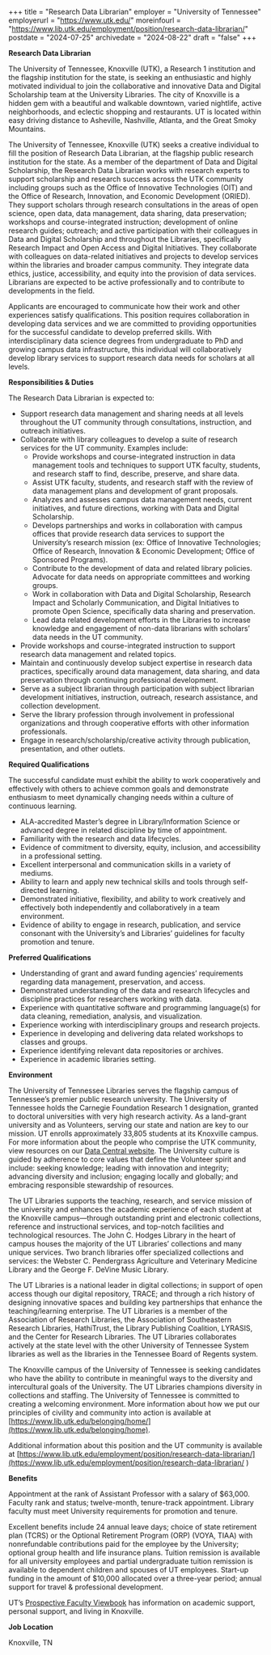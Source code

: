 +++
title = "Research Data Librarian"
employer = "University of Tennessee"
employerurl = "https://www.utk.edu/"
moreinfourl = "https://www.lib.utk.edu/employment/position/research-data-librarian/"
postdate = "2024-07-25"
archivedate = "2024-08-22"
draft = "false"
+++

**Research Data Librarian**

The University of Tennessee, Knoxville (UTK), a Research 1 institution and the flagship institution for the state, is seeking an enthusiastic and highly motivated individual to join the collaborative and innovative Data and Digital Scholarship team at the University Libraries. The city of Knoxville is a hidden gem with a beautiful and walkable downtown, varied nightlife, active neighborhoods, and eclectic shopping and restaurants. UT is located within easy driving distance to Asheville, Nashville, Atlanta, and the Great Smoky Mountains.

The University of Tennessee, Knoxville (UTK) seeks a creative individual to fill the position of Research Data Librarian, at the flagship public research institution for the state. As a member of the department of Data and Digital Scholarship, the Research Data Librarian works with research experts to support scholarship and research success across the UTK community including groups such as the Office of Innovative Technologies (OIT) and the Office of Research, Innovation, and Economic Development (ORIED). They support scholars through research consultations in the areas of open science, open data, data management, data sharing, data preservation; workshops and course-integrated instruction; development of online research guides; outreach; and active participation with their colleagues in Data and Digital Scholarship and throughout the Libraries, specifically Research Impact and Open Access and Digital Initiatives. They collaborate with colleagues on data-related initiatives and projects to develop services within the libraries and broader campus community. They integrate data ethics, justice, accessibility, and equity into the provision of data services. Librarians are expected to be active professionally and to contribute to developments in the field.

Applicants are encouraged to communicate how their work and other experiences satisfy qualifications. This position requires collaboration in developing data services and we are committed to providing opportunities for the successful candidate to develop preferred skills. With interdisciplinary data science degrees from undergraduate to PhD and growing campus data infrastructure, this individual will collaboratively develop library services to support research data needs for scholars at all levels.

**Responsibilities & Duties**

The Research Data Librarian is expected to:

- Support research data management and sharing needs at all levels throughout the UT community through consultations, instruction, and outreach initiatives.
- Collaborate with library colleagues to develop a suite of research services for the UT community. Examples include:
  - Provide workshops and course-integrated instruction in data management tools and techniques to support UTK faculty, students, and research staff to find, describe, preserve, and share data.
  - Assist UTK faculty, students, and research staff with the review of data management plans and development of grant proposals.
  - Analyzes and assesses campus data management needs, current initiatives, and future directions, working with Data and Digital Scholarship.
  - Develops partnerships and works in collaboration with campus offices that provide research data services to support the University’s research mission (ex: Office of Innovative Technologies; Office of Research, Innovation & Economic Development; Office of Sponsored Programs).
  - Contribute to the development of data and related library policies. Advocate for data needs on appropriate committees and working groups.
  - Work in collaboration with Data and Digital Scholarship, Research Impact and Scholarly Communication, and Digital Initiatives to promote Open Science, specifically data sharing and preservation.
  - Lead data related development efforts in the Libraries to increase knowledge and engagement of non-data librarians with scholars’ data needs in the UT community.
- Provide workshops and course-integrated instruction to support research data management and related topics.
- Maintain and continuously develop subject expertise in research data practices, specifically around data management, data sharing, and data preservation through continuing professional development.
- Serve as a subject librarian through participation with subject librarian development initiatives, instruction, outreach, research assistance, and collection development. 
- Serve the library profession through involvement in professional organizations and through cooperative efforts with other information professionals.
- Engage in research/scholarship/creative activity through publication, presentation, and other outlets.

**Required Qualifications**

The successful candidate must exhibit the ability to work cooperatively and effectively with others to achieve common goals and demonstrate enthusiasm to meet dynamically changing needs within a culture of continuous learning.

- ALA-accredited Master’s degree in Library/Information Science or advanced degree in related discipline by time of appointment.
- Familiarity with the research and data lifecycles.
- Evidence of commitment to diversity, equity, inclusion, and accessibility in a professional setting.
- Excellent interpersonal and communication skills in a variety of mediums.
- Ability to learn and apply new technical skills and tools through self-directed learning.
- Demonstrated initiative, flexibility, and ability to work creatively and effectively both independently and collaboratively in a team environment.
- Evidence of ability to engage in research, publication, and service consonant with the University’s and Libraries’ guidelines for faculty promotion and tenure.

**Preferred Qualifications**

- Understanding of grant and award funding agencies’ requirements regarding data management, preservation, and access.
- Demonstrated understanding of the data and research lifecycles and discipline practices for researchers working with data.
- Experience with quantitative software and programming language(s) for data cleaning, remediation, analysis, and visualization.
- Experience working with interdisciplinary groups and research projects.
- Experience in developing and delivering data related workshops to classes and groups. 
- Experience identifying relevant data repositories or archives.
- Experience in academic libraries setting.

**Environment**

The University of Tennessee Libraries serves the flagship campus of Tennessee’s premier public research university. The University of Tennessee holds the Carnegie Foundation Research 1 designation, granted to doctoral universities with very high research activity.  As a land-grant university and as Volunteers, serving our state and nation are key to our mission. UT enrolls approximately 33,805 students at its Knoxville campus. For more information about the people who comprise the UTK community, view resources on our [Data Central website](https://data.utk.edu/). The University culture is guided by adherence to core values that define the Volunteer spirit and include: seeking knowledge; leading with innovation and integrity; advancing diversity and inclusion; engaging locally and globally; and embracing responsible stewardship of resources.

The UT Libraries supports the teaching, research, and service mission of the university and enhances the academic experience of each student at the Knoxville campus—through outstanding print and electronic collections, reference and instructional services, and top-notch facilities and technological resources. The John C. Hodges Library in the heart of campus houses the majority of the UT Libraries’ collections and many unique services. Two branch libraries offer specialized collections and services: the Webster C. Pendergrass Agriculture and Veterinary Medicine Library and the George F. DeVine Music Library.

The UT Libraries is a national leader in digital collections; in support of open access though our digital repository, TRACE; and through a rich history of designing innovative spaces and building key partnerships that enhance the teaching/learning enterprise. The UT Libraries is a member of the Association of Research Libraries, the Association of Southeastern Research Libraries, HathiTrust, the Library Publishing Coalition, LYRASIS, and the Center for Research Libraries. The UT Libraries collaborates actively at the state level with the other University of Tennessee System libraries as well as the libraries in the Tennessee Board of Regents system.

The Knoxville campus of the University of Tennessee is seeking candidates who have the ability to contribute in meaningful ways to the diversity and intercultural goals of the University. The UT Libraries champions diversity in collections and staffing. The University of Tennessee is committed to creating a welcoming environment. More information about how we put our principles of civility and community into action is available at [https://www.lib.utk.edu/belonging/home/](https://www.lib.utk.edu/belonging/home).

Additional information about this position and the UT community is available at [https://www.lib.utk.edu/employment/position/research-data-librarian/](https://www.lib.utk.edu/employment/position/research-data-librarian/ )

**Benefits**

Appointment at the rank of Assistant Professor with a salary of $63,000.  Faculty rank and status; twelve-month, tenure-track appointment.  Library faculty must meet University requirements for promotion and tenure.

Excellent benefits include 24 annual leave days; choice of state retirement plan (TCRS) or the Optional Retirement Program (ORP) (VOYA, TIAA) with nonrefundable contributions paid for the employee by the University; optional group health and life insurance plans. Tuition remission is available for all university employees and partial undergraduate tuition remission is available to dependent children and spouses of UT employees. Start-up funding in the amount of $10,000 allocated over a three-year period; annual support for travel & professional development.

UT’s [Prospective Faculty Viewbook](https://provost.utk.edu/wp-content/uploads/sites/10/2017/12/Prospective-Faculty-Viewbook-1.pdf) has information on academic support, personal support, and living in Knoxville.

**Job Location**

Knoxville, TN
